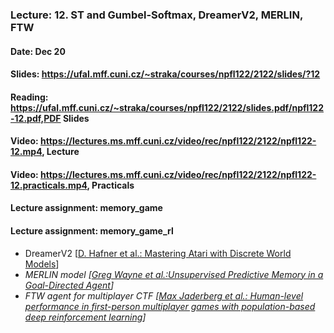 ### Lecture: 12. ST and Gumbel-Softmax, DreamerV2, MERLIN, FTW
#### Date: Dec 20
#### Slides: https://ufal.mff.cuni.cz/~straka/courses/npfl122/2122/slides/?12
#### Reading: https://ufal.mff.cuni.cz/~straka/courses/npfl122/2122/slides.pdf/npfl122-12.pdf,PDF Slides
#### Video: https://lectures.ms.mff.cuni.cz/video/rec/npfl122/2122/npfl122-12.mp4, Lecture
#### Video: https://lectures.ms.mff.cuni.cz/video/rec/npfl122/2122/npfl122-12.practicals.mp4, Practicals
#### Lecture assignment: memory_game
#### Lecture assignment: memory_game_rl

- DreamerV2 [[D. Hafner et al.: Mastering Atari with Discrete World Models](https://arxiv.org/abs/2010.02193)]
- _MERLIN model [[Greg Wayne et al.:Unsupervised Predictive Memory in a Goal-Directed Agent](https://arxiv.org/abs/1803.10760)]_
- _FTW agent for multiplayer CTF [[Max Jaderberg et al.: Human-level performance in first-person multiplayer games with population-based deep reinforcement learning](https://arxiv.org/abs/1807.01281)]_
